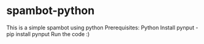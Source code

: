 # spambot-python
This is a simple spambot using python
Prerequisites:
 Python
 Install pynput - pip install pynput
Run the code :) 
